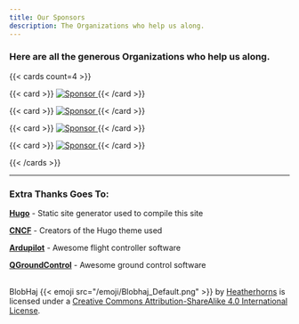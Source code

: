 ```yaml
---
title: Our Sponsors
description: The Organizations who help us along.
---
```


### Here are all the generous Organizations who help us along.

{{< cards count=4 >}}

{{< card >}}
[ ![Sponsor](/img/sponsors/dupont.svg) ](https://www.dupont.ca/)
{{< /card >}}

{{< card >}}
[ ![Sponsor](/img/sponsors/hts.svg) ](https://www.hts.com/)
{{< /card >}}

{{< card >}}
[ ![Sponsor](/img/sponsors/ceed.svg) ](https://ceed-uottawa.ca/)
{{< /card >}}

{{< card >}}
[ ![Sponsor](/img/sponsors/eef.svg) ](https://www.uottawa.ca/faculty-engineering/student-experience/funding-student-initiatives)
{{< /card >}}

{{< /cards >}}

 ---
 
 ### Extra Thanks Goes To:
 
 [**Hugo**](https://gohugo.io/) - Static site generator used to compile this site
 
 [**CNCF**](https://www.cncf.io/) - Creators of the Hugo theme used
 
 [**Ardupilot**](https://ardupilot.org/) - Awesome flight controller software
 
  [**QGroundControl**](https://qgroundcontrol.com/) - Awesome ground control software

<span xmlns:dct="http://purl.org/dc/terms/" property="dct:title"><br>BlobHaj {{< emoji src="/emoji/Blobhaj_Default.png" >}}</span> by <a xmlns:cc="http://creativecommons.org/ns#" href="Heatherhorns.com" property="cc:attributionName" rel="cc:attributionURL">Heatherhorns</a> is licensed under a <a rel="license" href="http://creativecommons.org/licenses/by-sa/4.0/">Creative Commons Attribution-ShareAlike 4.0 International License</a>.
